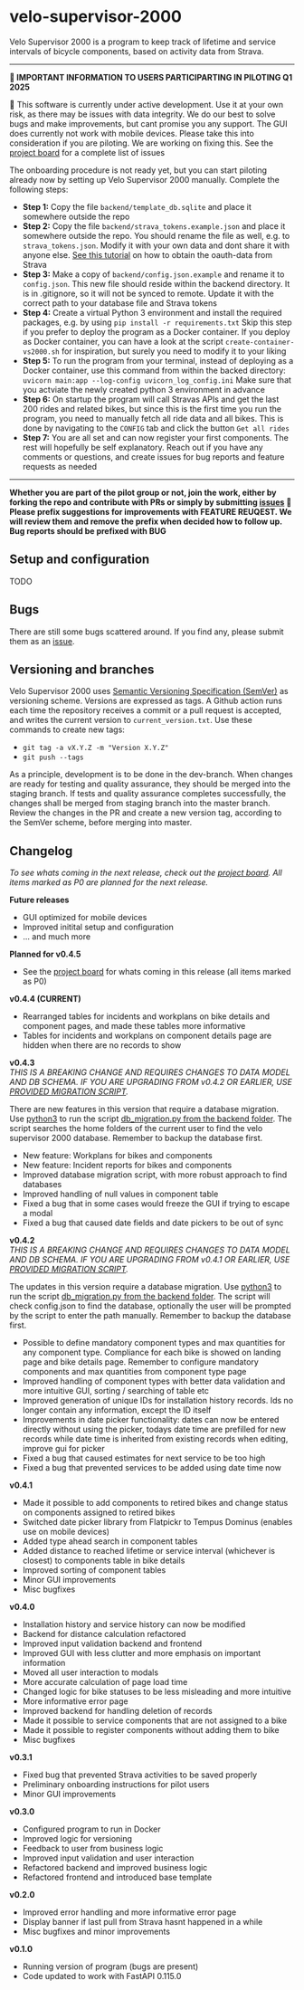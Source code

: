 # velo-supervisor-2000
Velo Supervisor 2000 is a program to keep track of lifetime and service intervals of bicycle components, based on activity data from Strava.

---
**📡 IMPORTANT INFORMATION TO USERS PARTICIPARTING IN PILOTING Q1 2025**

🔴 This software is currently under active development. Use it at your own risk, as there may be issues with data integrity. We do our best to solve bugs and make improvements, but cant promise you any support. The GUI does currently not work with mobile devices. Please take this into consideration if you are piloting. We are working on fixing this. See the [project board](https://github.com/users/xivind/projects/2/views/1) for a complete list of issues

The onboarding procedure is not ready yet, but you can start piloting already now by setting up Velo Supervisor 2000 manually. Complete the following steps:
- **Step 1:** Copy the file `backend/template_db.sqlite` and place it somewhere outside the repo
- **Step 2:** Copy the file `backend/strava_tokens.example.json` and place it somewhere outside the repo. You should rename the file as well, e.g. to `strava_tokens.json`. Modify it with your own data and dont share it with anyone else. [See this tutorial](https://developers.strava.com/docs/getting-started/) on how to obtain the oauth-data from Strava
- **Step 3:** Make a copy of `backend/config.json.example` and rename it to `config.json`. This new file should reside within the backend directory. It is in .gitignore, so it will not be synced to remote. Update it with the correct path to your database file and Strava tokens
- **Step 4:** Create a virtual Python 3 environment and install the required packages, e.g. by using `pip install -r requirements.txt` Skip this step if you prefer to deploy the program as a Docker container. If you deploy as Docker container, you can have a look at the script `create-container-vs2000.sh` for inspiration, but surely you need to modify it to your liking
- **Step 5:** To run the program from your terminal, instead of deploying as a Docker container, use this command from within the backed directory: `uvicorn main:app --log-config uvicorn_log_config.ini` Make sure that you actviate the newly created python 3 environment in advance
- **Step 6:** On startup the program will call Stravas APIs and get the last 200 rides and related bikes, but since this is the first time you run the program, you need to manually fetch all ride data and all bikes. This is done by navigating to the `CONFIG` tab and click the button `Get all rides`
- **Step 7:** You are all set and can now register your first components. The rest will hopefully be self explanatory. Reach out if you have any comments or questions, and create issues for bug reports and feature requests as needed
---

**Whether you are part of the pilot group or not, join the work, either by forking the repo and contribute with PRs or simply by submitting <a href="https://github.com/xivind/velo-supervisor-2000/issues" class="text-decoration-none">issues</a> 🙋 Please prefix suggestions for improvements with FEATURE REUQEST. We will review them and remove the prefix when decided how to follow up. Bug reports should be prefixed with BUG**

## Setup and configuration
TODO

## Bugs
There are still some bugs scattered around. If you find any, please submit them as an <a href="https://github.com/xivind/velo-supervisor-2000/issues" class="text-decoration-none">issue</a>.

## Versioning and branches
Velo Supervisor 2000 uses <a href="https://semver.org/" class="text-decoration-none">Semantic Versioning Specification (SemVer)</a> as versioning scheme. Versions are expressed as tags. A Github action runs each time the repository receives a commit or a pull request is accepted, and writes the current version to `current_version.txt`. Use these commands to create new tags:
- `git tag -a vX.Y.Z -m "Version X.Y.Z"`
- `git push --tags`

As a principle, development is to be done in the dev-branch. When changes are ready for testing and quality assurance, they should be merged into the staging branch. If tests and quality assurance completes successfully, the changes shall be merged from staging branch into the master branch. Review the changes in the PR and create a new version tag, according to the SemVer scheme, before merging into master.

## Changelog
*To see whats coming in the next release, check out the [project board](https://github.com/users/xivind/projects/2/views/1). All items marked as P0 are planned for the next release.*

**Future releases**
- GUI optimized for mobile devices
- Improved initital setup and configuration
- ... and much more

**Planned for v0.4.5**  

- See the [project board](https://github.com/users/xivind/projects/2/views/1) for whats coming in this release (all items marked as P0)

**v0.4.4 (CURRENT)**  

- Rearranged tables for incidents and workplans on bike details and component pages, and made these tables more informative
- Tables for incidents and workplans on component details page are hidden when there are no records to show

**v0.4.3**  
*THIS IS A BREAKING CHANGE AND REQUIRES CHANGES TO DATA MODEL AND DB SCHEMA. IF YOU ARE UPGRADING FROM v0.4.2 OR EARLIER, USE [PROVIDED MIGRATION SCRIPT](https://github.com/xivind/velo-supervisor-2000/blob/master/backend/db_migration.py).*

There are new features in this version that require a database migration. Use [python3](https://www.python.org/downloads/) to run the script [db_migration.py from the backend folder](https://github.com/xivind/velo-supervisor-2000/blob/master/backend/db_migration.py). The script searches the home folders of the current user to find the velo supervisor 2000 database. Remember to backup the database first.

- New feature: Workplans for bikes and components
- New feature: Incident reports for bikes and components
- Improved database migration script, with more robust approach to find databases
- Improved handling of null values in component table
- Fixed a bug that in some cases would freeze the GUI if trying to escape a modal
- Fixed a bug that caused date fields and date pickers to be out of sync

**v0.4.2**  
*THIS IS A BREAKING CHANGE AND REQUIRES CHANGES TO DATA MODEL AND DB SCHEMA. IF YOU ARE UPGRADING FROM v0.4.1 OR EARLIER, USE [PROVIDED MIGRATION SCRIPT](https://github.com/xivind/velo-supervisor-2000/blob/master/backend/db_migration.py).*

The updates in this version require a database migration. Use [python3](https://www.python.org/downloads/) to run the script [db_migration.py from the backend folder](https://github.com/xivind/velo-supervisor-2000/blob/master/backend/db_migration.py). The script will check config.json to find the database, optionally the user will be prompted by the script to enter the path manually. Remember to backup the database first.  

- Possible to define mandatory component types and max quantities for any component type. Compliance for each bike is showed on landing page and bike details page. Remember to configure mandatory components and max quantities from component type page
- Improved handling of component types with better data validation and more intuitive GUI, sorting / searching of table etc
- Improved generation of unique IDs for installation history records. Ids no longer contain any information, except the ID itself
- Improvements in date picker functionality: dates can now be entered directly without using the picker, todays date time are prefilled for new records while date time is inherited from existing records when editing, improve gui for picker
- Fixed a bug that caused estimates for next service to be too high
- Fixed a bug that prevented services to be added using date time now

**v0.4.1**

- Made it possible to add components to retired bikes and change status on components assigned to retired bikes
- Switched date picker library from Flatpickr to Tempus Dominus (enables use on mobile devices)
- Added type ahead search in component tables
- Added distance to reached lifetime or service interval (whichever is closest) to components table in bike details
- Improved sorting of component tables
- Minor GUI improvements
- Misc bugfixes

**v0.4.0**

- Installation history and service history can now be modified
- Backend for distance calculation refactored
- Improved input validation backend and frontend
- Improved GUI with less clutter and more emphasis on important information
- Moved all user interaction to modals
- More accurate calculation of page load time
- Changed logic for bike statuses to be less misleading and more intuitive
- More informative error page
- Improved backend for handling deletion of records
- Made it possible to service components that are not assigned to a bike
- Made it possible to register components without adding them to bike
- Misc bugfixes

**v0.3.1**

- Fixed bug that prevented Strava activities to be saved properly
- Preliminary onboarding instructions for pilot users
- Minor GUI improvements

**v0.3.0**

- Configured program to run in Docker
- Improved logic for versioning  
- Feedback to user from business logic
- Improved input validation and user interaction
- Refactored backend and improved business logic
- Refactored frontend and introduced base template

**v0.2.0**

- Improved error handling and more informative error page
- Display banner if last pull from Strava hasnt happened in a while
- Misc bugfixes and minor improvements

**v0.1.0**

- Running version of program (bugs are present)
- Code updated to work with FastAPI 0.115.0
